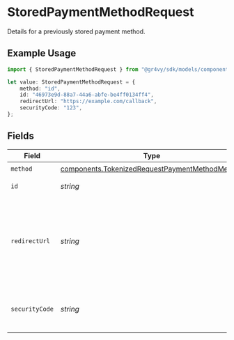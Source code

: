 # StoredPaymentMethodRequest

Details for a previously stored payment method.

## Example Usage

```typescript
import { StoredPaymentMethodRequest } from "@gr4vy/sdk/models/components";

let value: StoredPaymentMethodRequest = {
    method: "id",
    id: "46973e9d-88a7-44a6-abfe-be4ff0134ff4",
    redirectUrl: "https://example.com/callback",
    securityCode: "123",
};
```

## Fields

| Field                                                                                                                                                                                                                                                                                                                                                                                                                                                                                                                                                             | Type                                                                                                                                                                                                                                                                                                                                                                                                                                                                                                                                                              | Required                                                                                                                                                                                                                                                                                                                                                                                                                                                                                                                                                          | Description                                                                                                                                                                                                                                                                                                                                                                                                                                                                                                                                                       | Example                                                                                                                                                                                                                                                                                                                                                                                                                                                                                                                                                           |
| ----------------------------------------------------------------------------------------------------------------------------------------------------------------------------------------------------------------------------------------------------------------------------------------------------------------------------------------------------------------------------------------------------------------------------------------------------------------------------------------------------------------------------------------------------------------- | ----------------------------------------------------------------------------------------------------------------------------------------------------------------------------------------------------------------------------------------------------------------------------------------------------------------------------------------------------------------------------------------------------------------------------------------------------------------------------------------------------------------------------------------------------------------- | ----------------------------------------------------------------------------------------------------------------------------------------------------------------------------------------------------------------------------------------------------------------------------------------------------------------------------------------------------------------------------------------------------------------------------------------------------------------------------------------------------------------------------------------------------------------- | ----------------------------------------------------------------------------------------------------------------------------------------------------------------------------------------------------------------------------------------------------------------------------------------------------------------------------------------------------------------------------------------------------------------------------------------------------------------------------------------------------------------------------------------------------------------- | ----------------------------------------------------------------------------------------------------------------------------------------------------------------------------------------------------------------------------------------------------------------------------------------------------------------------------------------------------------------------------------------------------------------------------------------------------------------------------------------------------------------------------------------------------------------- |
| `method`                                                                                                                                                                                                                                                                                                                                                                                                                                                                                                                                                          | [components.TokenizedRequestPaymentMethodMethod](../../models/components/tokenizedrequestpaymentmethodmethod.md)                                                                                                                                                                                                                                                                                                                                                                                                                                                  | :heavy_check_mark:                                                                                                                                                                                                                                                                                                                                                                                                                                                                                                                                                | `id`.                                                                                                                                                                                                                                                                                                                                                                                                                                                                                                                                                             | id                                                                                                                                                                                                                                                                                                                                                                                                                                                                                                                                                                |
| `id`                                                                                                                                                                                                                                                                                                                                                                                                                                                                                                                                                              | *string*                                                                                                                                                                                                                                                                                                                                                                                                                                                                                                                                                          | :heavy_check_mark:                                                                                                                                                                                                                                                                                                                                                                                                                                                                                                                                                | A ID that represents a previously stored payment method.<br/>This ID can represent any type of payment method.                                                                                                                                                                                                                                                                                                                                                                                                                                                    | 46973e9d-88a7-44a6-abfe-be4ff0134ff4                                                                                                                                                                                                                                                                                                                                                                                                                                                                                                                              |
| `redirectUrl`                                                                                                                                                                                                                                                                                                                                                                                                                                                                                                                                                     | *string*                                                                                                                                                                                                                                                                                                                                                                                                                                                                                                                                                          | :heavy_minus_sign:                                                                                                                                                                                                                                                                                                                                                                                                                                                                                                                                                | This value is mandatory for stored redirect payment methods.<br/>For stored cards, we strongly recommend providing a `redirect_url`<br/>either when 3-D Secure is enabled and `three_d_secure_data`<br/>is not provided, or when using connections where 3DS is enabled.<br/>This value will be appended with both a transaction ID and status<br/>(e.g. `https://example.com/callback?gr4vy_transaction_id=123<br/>&gr4vy_transaction_status=capture_succeeded`) after 3-D Secure<br/>has completed. For those cases, if the value is not present, the<br/>transaction will be marked as failed. | https://example.com/callback                                                                                                                                                                                                                                                                                                                                                                                                                                                                                                                                      |
| `securityCode`                                                                                                                                                                                                                                                                                                                                                                                                                                                                                                                                                    | *string*                                                                                                                                                                                                                                                                                                                                                                                                                                                                                                                                                          | :heavy_minus_sign:                                                                                                                                                                                                                                                                                                                                                                                                                                                                                                                                                | The 3 or 4 digit security code often found on the card. This often<br/>referred to as the CVV or CVD.<br/><br/>The security code can only be set if the stored payment method<br/>represents a card.                                                                                                                                                                                                                                                                                                                                                              | 123                                                                                                                                                                                                                                                                                                                                                                                                                                                                                                                                                               |